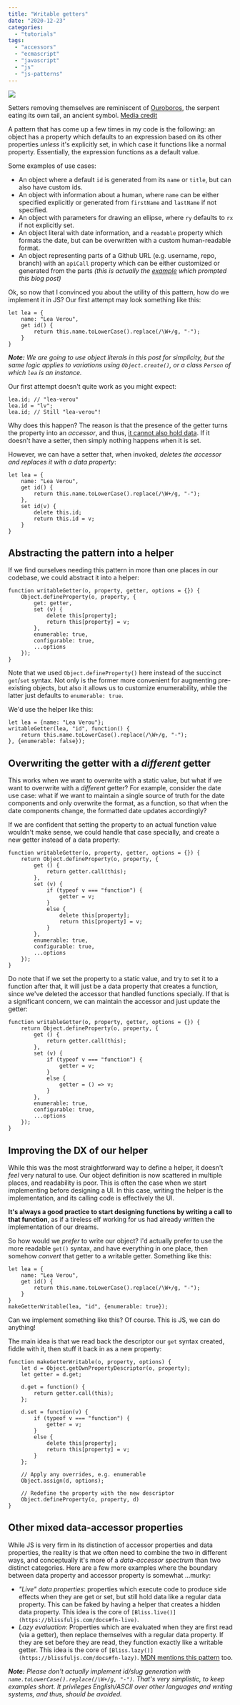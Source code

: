 ```yaml
---
title: "Writable getters"
date: "2020-12-23"
categories:
  - "tutorials"
tags:
  - "accessors"
  - "ecmascript"
  - "javascript"
  - "js"
  - "js-patterns"
---
```


![](images/ouroboros.jpg)

Setters removing themselves are reminiscent of [Ouroboros](https://en.wikipedia.org/wiki/Ouroboros), the serpent eating its own tail, an ancient symbol. [Media credit](https://commons.wikimedia.org/wiki/File:The_serpent_Ouroboros,_from_Cyprianus,_18th_C_Wellcome_L0036620.jpg)

A pattern that has come up a few times in my code is the following: an object has a property which defaults to an expression based on its other properties _unless_ it's explicitly set, in which case it functions like a normal property. Essentially, the expression functions as a default value.

Some examples of use cases:

- An object where a default `id` is generated from its `name` or `title`, but can also have custom ids.
- An object with information about a human, where `name` can be either specified explicitly or generated from `firstName` and `lastName` if not specified.
- An object with parameters for drawing an ellipse, where `ry` defaults to `rx` if not explicitly set.
- An object literal with date information, and a `readable` property which formats the date, but can be overwritten with a custom human-readable format.
- An object representing parts of a Github URL (e.g. username, repo, branch) with an `apiCall` property which can be either customized or generated from the parts _(this is actually the [example](https://github.com/mavoweb/mavo/pull/670#issuecomment-749585736) which prompted this blog post)_

Ok, so now that I convinced you about the utility of this pattern, how do we implement it in JS? Our first attempt may look something like this:

```
let lea = {
	name: "Lea Verou",
	get id() {
		return this.name.toLowerCase().replace(/\W+/g, "-");
	}
}
```

_**Note:** We are going to use object literals in this post for simplicity, but the same logic applies to variations using `Object.create()`, or a class `Person` of which `lea` is an instance._

Our first attempt doesn't quite work as you might expect:

```
lea.id; // "lea-verou"
lea.id = "lv";
lea.id; // Still "lea-verou"!
```

Why does this happen? The reason is that the presence of the getter turns the property into an _accessor_, and thus, [it cannot also hold data](https://developer.mozilla.org/en-US/docs/Web/JavaScript/Reference/Global_Objects/Object/defineProperty#Description:~:text=Property%20descriptors%20present%20in%20objects%20come,two%20flavors%3B%20it%20cannot%20be%20both.). If it doesn't have a setter, then simply nothing happens when it is set.

However, we can have a setter that, when invoked, _deletes the accessor and replaces it with a data property_:

```
let lea = {
	name: "Lea Verou",
	get id() {
		return this.name.toLowerCase().replace(/\W+/g, "-");
	},
	set id(v) {
		delete this.id;
		return this.id = v;
	}
}
```

## Abstracting the pattern into a helper

If we find ourselves needing this pattern in more than one places in our codebase, we could abstract it into a helper:

```
function writableGetter(o, property, getter, options = {}) {
	Object.defineProperty(o, property, {
		get: getter,
		set (v) {
			delete this[property];
			return this[property] = v;
		},
		enumerable: true,
		configurable: true,
		...options
	});
}
```

Note that we used `Object.defineProperty()` here instead of the succinct `get`/`set` syntax. Not only is the former more convenient for augmenting pre-existing objects, but also it allows us to customize enumerability, while the latter just defaults to `enumerable: true`.

We'd use the helper like this:

```
let lea = {name: "Lea Verou"};
writableGetter(lea, "id", function() {
	return this.name.toLowerCase().replace(/\W+/g, "-");
}, {enumerable: false});
```

## Overwriting the getter with a _different_ getter

This works when we want to overwrite with a static value, but what if we want to overwrite with a _different_ getter? For example, consider the date use case: what if we want to maintain a single source of truth for the date components and only overwrite the format, as a function, so that when the date components change, the formatted date updates accordingly?

If we are confident that setting the property to an actual function value wouldn't make sense, we could handle that case specially, and create a new getter instead of a data property:

```
function writableGetter(o, property, getter, options = {}) {
	return Object.defineProperty(o, property, {
		get () {
			return getter.call(this);
		},
		set (v) {
			if (typeof v === "function") {
				getter = v;
			}
			else {
				delete this[property];
				return this[property] = v;
			}
		},
		enumerable: true,
		configurable: true,
		...options
	});
}
```

Do note that if we set the property to a static value, and try to set it to a function after that, it will just be a data property that creates a function, since we've deleted the accessor that handled functions specially. If that is a significant concern, we can maintain the accessor and just update the getter:

```
function writableGetter(o, property, getter, options = {}) {
	return Object.defineProperty(o, property, {
		get () {
			return getter.call(this);
		},
		set (v) {
			if (typeof v === "function") {
				getter = v;
			}
			else {
				getter = () => v;
			}
		},
		enumerable: true,
		configurable: true,
		...options
	});
}
```

## Improving the DX of our helper

While this was the most straightforward way to define a helper, it doesn't _feel_ very natural to use. Our object definition is now scattered in multiple places, and readability is poor. This is often the case when we start implementing before designing a UI. In this case, writing the helper is the implementation, and its calling code is effectively the UI.

**It's always a good practice to start designing functions by writing a call to that function**, as if a tireless elf working for us had already written the implementation of our dreams.

So how would we _prefer_ to write our object? I'd actually prefer to use the more readable `get()` syntax, and have everything in one place, then somehow _convert_ that getter to a writable getter. Something like this:

```
let lea = {
	name: "Lea Verou",
	get id() {
		return this.name.toLowerCase().replace(/\W+/g, "-");
	}
}
makeGetterWritable(lea, "id", {enumerable: true});
```

Can we implement something like this? Of course. This is JS, we can do anything!

The main idea is that we read back the descriptor our `get` syntax created, fiddle with it, then stuff it back in as a new property:

```
function makeGetterWritable(o, property, options) {
	let d = Object.getOwnPropertyDescriptor(o, property);
	let getter = d.get;

	d.get = function() {
		return getter.call(this);
	};

	d.set = function(v) {
		if (typeof v === "function") {
			getter = v;
		}
		else {
			delete this[property];
			return this[property] = v;
		}
	};

	// Apply any overrides, e.g. enumerable
	Object.assign(d, options);

	// Redefine the property with the new descriptor
	Object.defineProperty(o, property, d)
}
```

## Other mixed data-accessor properties

While JS is very firm in its distinction of accessor properties and data properties, the reality is that we often need to combine the two in different ways, and conceptually it's more of a _data-accessor spectrum_ than two distinct categories. Here are a few more examples where the boundary between data property and accessor property is somewhat ...murky:

- _"Live" data properties_: properties which execute code to produce side effects when they are get or set, but still hold data like a regular data property. This can be faked by having a helper that creates a hidden data property. This idea is the core of `[Bliss.live()](https://blissfuljs.com/docs#fn-live)`.
- _Lazy evaluation_: Properties which are evaluated when they are first read (via a getter), then replace themselves with a regular data property. If they are set before they are read, they function exactly like a writable getter. This idea is the core of `[Bliss.lazy()](https://blissfuljs.com/docs#fn-lazy)`. [MDN mentions this pattern](https://developer.mozilla.org/en-US/docs/Web/JavaScript/Reference/Functions/get#Smart_self-overwriting_lazy_getters) too.

_**Note:** Please don't actually implement id/slug generation with `name.toLowerCase().replace(/\W+/g, "-")`. That's very simplistic, to keep examples short. It privileges English/ASCII over other languages and writing systems, and thus, should be avoided._
